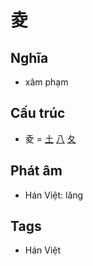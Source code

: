 # 夌

## Nghĩa

* xâm phạm

## Cấu trúc
* 夌 = [土](土.md) [八](八.md) [夂](夂.md)

## Phát âm

* Hán Việt: lăng

## Tags
* Hán Việt

<script>window.HANZI_FIELD='夌';</script>
